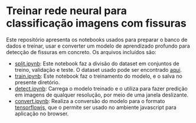 # Treinar rede neural para classificação imagens com fissuras

Este repositório apresenta os notebooks usados para preparar o banco de dados e treinar, usar e converter um modelo de aprendizado profundo para detecção de fissuras em concreto.
Os arquivos incluídos são:

* [split.ipynb](https://github.com/tulio-vieira/concrete-crack-detector-train/blob/main/split.ipynb): Este notebook faz a divisão do dataset em conjuntos de treino, validação e teste. O dataset usado pode ser encontrado [aqui](https://data.mendeley.com/datasets/5y9wdsg2zt/1).
* [train.ipynb](https://github.com/tulio-vieira/concrete-crack-detector-train/blob/main/train.ipynb): Este notebook faz o treinamento do modelo, e o salva no presente diretório.
* [detect.ipynb](https://github.com/tulio-vieira/concrete-crack-detector-train/blob/main/detect.ipynb): Carrega o modelo treinado e o utiliza para fazer predição em imagens de qualquer resolução, por meio de uma janela deslizante.
* [convert.ipynb](https://github.com/tulio-vieira/concrete-crack-detector-train/blob/main/convert.ipynb): Realiza a conversão do modelo para o formato [tensorflowjs](https://www.tensorflow.org/js), que o permite ser usado no ambiente javascript para aplicação no browser.